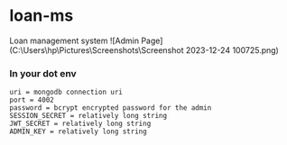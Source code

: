 # loan-ms
Loan management system
![Admin Page](C:\Users\hp\Pictures\Screenshots\Screenshot 2023-12-24 100725.png)

### In your dot env
```env
uri = mongodb connection uri
port = 4002 
password = bcrypt encrypted password for the admin
SESSION_SECRET = relatively long string
JWT_SECRET = relatively long string
ADMIN_KEY = relatively long string
```
